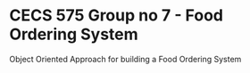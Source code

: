 # CECS 575 Group no 7 - Food Ordering System
Object Oriented Approach for building a Food Ordering System
